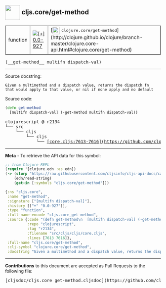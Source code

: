 ## <img width="48px" valign="middle" src="http://i.imgur.com/Hi20huC.png"> cljs.core/get-method

 <table border="1">
<tr>

<td>function</td>
<td><a href="https://github.com/cljsinfo/cljs-api-docs/tree/0.0-927"><img valign="middle" alt="[+] 0.0-927" src="https://img.shields.io/badge/+-0.0--927-lightgrey.svg"></a> </td>
<td>
[<img height="24px" valign="middle" src="http://i.imgur.com/1GjPKvB.png"> <samp>clojure.core/get-method</samp>](http://clojure.github.io/clojure/branch-master/clojure.core-api.html#clojure.core/get-method)
</td>
</tr>
</table>

 <samp>
(__get-method__ multifn dispatch-val)<br>
</samp>

---




Source docstring:

```
Given a multimethod and a dispatch value, returns the dispatch fn
that would apply to that value, or nil if none apply and no default
```

Source code:

```clj
(defn get-method
  [multifn dispatch-val] (-get-method multifn dispatch-val))
```

 <pre>
clojurescript @ r2134
└── src
    └── cljs
        └── cljs
            └── <ins>[core.cljs:7613-7616](https://github.com/clojure/clojurescript/blob/r2134/src/cljs/cljs/core.cljs#L7613-L7616)</ins>
</pre>


---

__Meta__ - To retrieve the API data for this symbol:

```clj
;; from Clojure REPL
(require '[clojure.edn :as edn])
(-> (slurp "https://raw.githubusercontent.com/cljsinfo/cljs-api-docs/catalog/cljs-api.edn")
    (edn/read-string)
    (get-in [:symbols "cljs.core/get-method"]))
```

```clj
{:ns "cljs.core",
 :name "get-method",
 :signature ["[multifn dispatch-val]"],
 :history [["+" "0.0-927"]],
 :type "function",
 :full-name-encode "cljs.core_get-method",
 :source {:code "(defn get-method\n  [multifn dispatch-val] (-get-method multifn dispatch-val))",
          :repo "clojurescript",
          :tag "r2134",
          :filename "src/cljs/cljs/core.cljs",
          :lines [7613 7616]},
 :full-name "cljs.core/get-method",
 :clj-symbol "clojure.core/get-method",
 :docstring "Given a multimethod and a dispatch value, returns the dispatch fn\nthat would apply to that value, or nil if none apply and no default"}

```

---

__Contributions__ to this document are accepted as Pull Requests to the following file:

 <pre>
[cljsdoc/cljs.core_get-method.cljsdoc](https://github.com/cljsinfo/cljs-api-docs/blob/master/cljsdoc/cljs.core_get-method.cljsdoc)
</pre>

